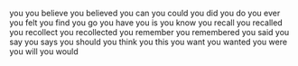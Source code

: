 you
you believe
you believed
you can
you could
you did
you do
you ever
you felt
you find
you go
you have
you is
you know
you recall
you recalled
you recollect
you recollected
you remember
you remembered
you said
you say
you says
you should
you think
you this
you want
you wanted
you were
you will
you would
